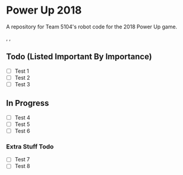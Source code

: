 # Power Up 2018
A repository for Team 5104's robot code for the 2018 Power Up game.

,
,

## Todo (Listed Important By Importance)
- [ ] Test 1
- [ ] Test 2
- [ ] Test 3

## In Progress
- [ ] Test 4
- [ ] Test 5
- [ ] Test 6

### Extra Stuff Todo
- [ ] Test 7
- [ ] Test 8

